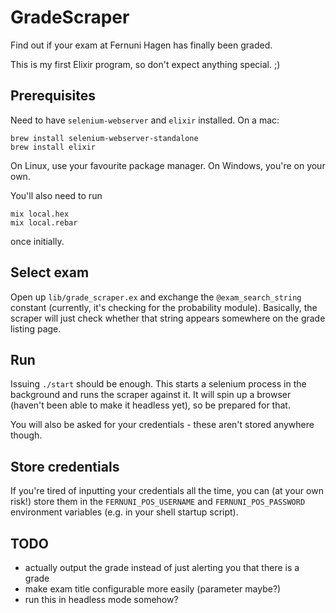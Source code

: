 # GradeScraper
Find out if your exam at Fernuni Hagen has finally been graded.

This is my first Elixir program, so don't expect anything special. ;)

## Prerequisites
Need to have `selenium-webserver` and `elixir` installed. On a mac:
```
brew install selenium-webserver-standalone
brew install elixir
```

On Linux, use your favourite package manager. On Windows, you're on your own.

You'll also need to run
```
mix local.hex
mix local.rebar
```
once initially.

## Select exam
Open up `lib/grade_scraper.ex` and exchange the `@exam_search_string` constant (currently, it's checking for the probability module). Basically, the scraper will just check whether that string appears somewhere on the grade listing page.

## Run
Issuing `./start` should be enough. This starts a selenium process in the background and runs the scraper against it. It will spin up a browser (haven't been able to make it headless yet), so be prepared for that.

You will also be asked for your credentials - these aren't stored anywhere though.

## Store credentials
If you're tired of inputting your credentials all the time, you can (at your own risk!) store them in the `FERNUNI_POS_USERNAME` and `FERNUNI_POS_PASSWORD` environment variables (e.g. in your shell startup script).

## TODO
- actually output the grade instead of just alerting you that there is a grade
- make exam title configurable more easily (parameter maybe?)
- run this in headless mode somehow?
